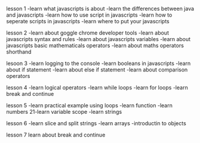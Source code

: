 lesson 1
-learn what javascripts is about
-learn the differences between java and javascripts
-learn how to use script in javascripts
-learn how to seperate scripts in javascripts
-learn where to put your javascripts

lesson 2
-learn about goggle chrome developer tools
-learn about javascripts syntax and rules
-learn about javascripts variables
-learn about javascripts basic mathematicals operators
-learn about maths operators shorthand

lesoon 3
-learn logging to the console
-learn booleans in javascripts
-learn about if statement
-learn about else if statement
-learn about comparison operators

lesson 4
-learn logical operators
-learn while loops
-learn for loops
-learn break and continue

lesson 5
-learn practical example using loops
-learn function
-learn numbers
21-learn variable scope
-learn strings

lesson 6
-learn slice and split strings
-learn arrays
-introductin to objects

lesson 7
learn about break and continue